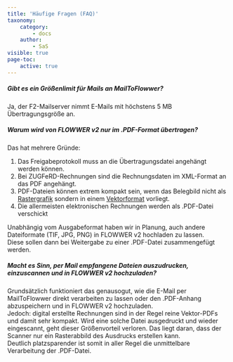```yaml
---
title: 'Häufige Fragen (FAQ)'
taxonomy:
    category:
        - docs
    author:
        - SaS
visible: true
page-toc:
    active: true
---
```


##### Gibt es ein Größenlimit für Mails an MailToFlowwer?
Ja, der F2-Mailserver nimmt E-Mails mit höchstens 5 MB Übertragungsgröße an.

##### Warum wird von FLOWWER v2 nur im .PDF-Format übertragen?
Das hat mehrere Gründe:
1. Das Freigabeprotokoll muss an die Übertragungsdatei angehängt werden können.
2. Bei ZUGFeRD-Rechnungen sind die Rechnungsdaten im XML-Format an das PDF angehängt.
3. PDF-Dateien können extrem kompakt sein, wenn das Belegbild nicht als [Rastergrafik](https://de.wikipedia.org/wiki/Grafikformat#Liste_von_Dateiformaten_f%C3%BCr_Rastergrafiken) sondern in einem [Vektorformat](https://de.wikipedia.org/wiki/Grafikformat#Liste_von_Dateiformaten_f%C3%BCr_2D-Vektorgrafiken) vorliegt.
4. Die allermeisten elektronischen Rechnungen werden als .PDF-Datei verschickt

Unabhängig vom Ausgabeformat haben wir in Planung, auch andere Dateiformate (TIF, JPG, PNG) in FLOWWER v2 hochladen zu lassen.  
Diese sollen dann bei Weitergabe zu einer .PDF-Datei zusammengefügt werden.

##### Macht es Sinn, per Mail empfangene Dateien auszudrucken, einzuscannen und in FLOWWER v2 hochzuladen?
Grundsätzlich funktioniert das genausogut, wie die E-Mail per MailToFlowwer direkt verarbeiten zu lassen oder den .PDF-Anhang abzuspeichern und in FLOWWER v2 hochzuladen.  
Jedoch: digital erstellte Rechnungen sind in der Regel reine Vektor-PDFs und damit sehr kompakt. Wird eine solche Datei ausgedruckt und wieder eingescannt, geht dieser Größenvorteil verloren. Das liegt daran, dass der Scanner nur ein Rasterabbild des Ausdrucks erstellen kann.  
Deutlich platzsparender ist somit in aller Regel die unmittelbare Verarbeitung der .PDF-Datei.